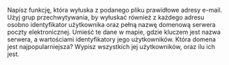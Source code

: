 Napisz funkcję, która wyłuska z podanego pliku prawidłowe adresy e-mail. 
Użyj grup przechwytywania, by wyłuskać również z każdego adresu osobno identyfikator użytkownika oraz pełną nazwę domenową serwera poczty elektronicznej.
Umieść te dane w mapie, gdzie kluczem jest nazwa serwera, a wartościami identyfikatory jego użytkowników.
Która domena jest najpopularniejsza? Wypisz wszystkich jej użytkowników, oraz ilu ich jest.
